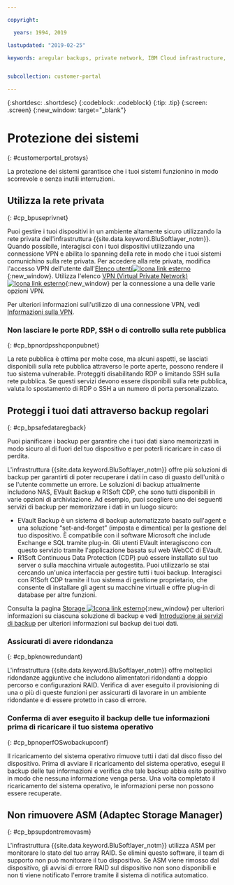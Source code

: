```yaml
---

copyright:

  years: 1994, 2019

lastupdated: "2019-02-25"

keywords: aregular backups, private network, IBM Cloud infrastructure, 


subcollection: customer-portal

---
```


{:shortdesc: .shortdesc}
{:codeblock: .codeblock}
{:tip: .tip}
{:screen: .screen}
{:new_window: target="_blank"}


# Protezione dei sistemi
{: #customerportal_protsys}

La protezione dei sistemi garantisce che i tuoi sistemi funzionino in modo scorrevole e senza inutili interruzioni.

## Utilizza la rete privata
{: #cp_bpuseprivnet}

Puoi gestire i tuoi dispositivi in un ambiente altamente sicuro utilizzando la rete privata dell'infrastruttura {{site.data.keyword.BluSoftlayer_notm}}. Quando possibile, interagisci con i tuoi dispositivi utilizzando una connessione VPN e abilita lo spanning della rete in modo che i tuoi sistemi comunichino sulla rete privata. Per accedere alla rete privata, modifica l'accesso VPN dell'utente dall'[Elenco utenti![Icona link esterno](../icons/launch-glyph.svg)](https://control.softlayer.com/account/user/list){:new_window}. Utilizza l'elenco [VPN (Virtual Private Network) ![Icona link esterno](../icons/launch-glyph.svg)](http://www.softlayer.com/vpn-access){:new_window} per la connessione a una delle varie opzioni VPN.

Per ulteriori informazioni sull'utilizzo di una connessione VPN, vedi [Informazioni sulla VPN](/docs/infrastructure/iaas-vpn?topic=VPN-about-vpn#about-vpn).

### Non lasciare le porte RDP, SSH o di controllo sulla rete pubblica
{: #cp_bpnordpsshcponpubnet}

La rete pubblica è ottima per molte cose, ma alcuni aspetti, se lasciati disponibili sulla rete pubblica attraverso le porte aperte, possono rendere il tuo sistema vulnerabile. Proteggiti disabilitando RDP o limitando SSH sulla rete pubblica. Se questi servizi devono essere disponibili sulla rete pubblica, valuta lo spostamento di RDP o SSH a un numero di porta personalizzato.

## Proteggi i tuoi dati attraverso backup regolari
{: #cp_bpsafedataregback}

Puoi pianificare i backup per garantire che i tuoi dati siano memorizzati in modo sicuro al di fuori del tuo dispositivo e per poterli ricaricare in caso di perdita.

L'infrastruttura {{site.data.keyword.BluSoftlayer_notm}} offre più soluzioni di backup per garantirti di poter recuperare i dati in caso di guasto dell'unità o se l'utente commette un errore. Le soluzioni di backup attualmente includono NAS, EVault Backup e R1Soft CDP, che sono tutti disponibili in varie opzioni di archiviazione.
Ad esempio, puoi scegliere uno dei seguenti servizi di backup per memorizzare i dati in un luogo sicuro:
  * EVault Backup è un sistema di backup automatizzato basato sull'agent e una soluzione “set-and-forget” (imposta e dimentica) per la gestione del tuo dispositivo. È compatibile con il software Microsoft che include Exchange e SQL tramite plug-in. Gli utenti EVault interagiscono con questo servizio tramite l'applicazione basata sul web WebCC di EVault.
  * R1Soft Continuous Data Protection (CDP) può essere installato sul tuo server o sulla macchina virtuale autogestita. Puoi utilizzarlo se stai cercando un'unica interfaccia per gestire tutti i tuoi backup. Interagisci con R1Soft CDP tramite il tuo sistema di gestione proprietario, che consente di installare gli agent su macchine virtuali e offre plug-in di database per altre funzioni.

 Consulta la pagina [Storage ![Icona link esterno](../icons/launch-glyph.svg)](http://www.softlayer.com/services/storagelayer/){:new_window} per ulteriori informazioni su ciascuna soluzione di backup e vedi [Introduzione ai servizi di backup](/docs/infrastructure/Backup?topic=Backup-GettingStarted#GettingStarted) per ulteriori informazioni sul backup dei tuoi dati.

### Assicurati di avere ridondanza
{: #cp_bpknowredundant}

L'infrastruttura {{site.data.keyword.BluSoftlayer_notm}} offre molteplici ridondanze aggiuntive che includono alimentatori ridondanti a doppio percorso e configurazioni RAID. Verifica di aver eseguito il provisioning di una o più di queste funzioni per assicurarti di lavorare in un ambiente ridondante e di essere protetto in caso di errore.

### Conferma di aver eseguito il backup delle tue informazioni prima di ricaricare il tuo sistema operativo
{: #cp_bpnoperfOSwobackupconf}

Il ricaricamento del sistema operativo rimuove tutti i dati dal disco fisso del dispositivo. Prima di avviare il ricaricamento del sistema operativo, esegui il backup delle tue informazioni e verifica che tale backup abbia esito positivo in modo che nessuna informazione venga persa. Una volta completato il ricaricamento del sistema operativo, le informazioni perse non possono essere recuperate.

## Non rimuovere ASM (Adaptec Storage Manager)
{: #cp_bpsupdontremovasm}

 L'infrastruttura {{site.data.keyword.BluSoftlayer_notm}} utilizza ASM per monitorare lo stato del tuo array RAID. Se elimini questo software, il team di supporto non può monitorare il tuo dispositivo. Se ASM viene rimosso dal dispositivo, gli avvisi di errore RAID sul dispositivo non sono disponibili e non ti viene notificato l'errore tramite il sistema di notifica automatico.
